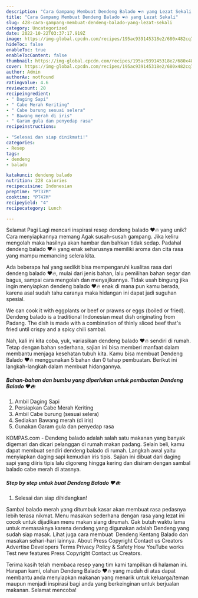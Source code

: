 ```yaml
---
description: "Cara Gampang Membuat Dendeng Balado ❤️🔥 yang Lezat Sekali"
title: "Cara Gampang Membuat Dendeng Balado ❤️🔥 yang Lezat Sekali"
slug: 428-cara-gampang-membuat-dendeng-balado-yang-lezat-sekali
category: Uncategorized
date: 2022-10-22T03:37:17.919Z
image: https://img-global.cpcdn.com/recipes/195ac939145318e2/680x482cq70/dendeng-balado-foto-resep-utama.jpg
hideToc: false
enableToc: true
enableTocContent: false
thumbnail: https://img-global.cpcdn.com/recipes/195ac939145318e2/680x482cq70/dendeng-balado-foto-resep-utama.jpg
cover: https://img-global.cpcdn.com/recipes/195ac939145318e2/680x482cq70/dendeng-balado-foto-resep-utama.jpg
author: Admin
authorAv: notfound
ratingvalue: 4.6
reviewcount: 20
recipeingredient:
- " Daging Sapi"
- " Cabe Merah Keriting"
- " Cabe burung sesuai selera"
- " Bawang merah di iris"
- " Garam gula dan penyedap rasa"
recipeinstructions:

- "Selesai dan siap dinikmati!"
categories:
- Resep
tags:
- dendeng
- balado

katakunci: dendeng balado 
nutrition: 228 calories
recipecuisine: Indonesian
preptime: "PT37M"
cooktime: "PT47M"
recipeyield: "4"
recipecategory: Lunch

---
```



Selamat Pagi Lagi mencari inspirasi resep dendeng balado ❤️🔥 yang unik? Cara menyiapkannya memang Agak susah-susah gampang. Jika keliru mengolah maka hasilnya akan hambar dan bahkan tidak sedap. Padahal dendeng balado ❤️🔥 yang enak seharusnya memiliki aroma dan cita rasa yang mampu memancing selera kita.


Ada beberapa hal yang sedikit bisa mempengaruhi kualitas rasa dari dendeng balado ❤️🔥, mulai dari jenis bahan, lalu pemilihan bahan segar dan bagus, sampai cara mengolah dan menyajikannya. Tidak usah bingung jika ingin menyiapkan dendeng balado ❤️🔥 enak di mana pun kamu berada, karena asal sudah tahu caranya maka hidangan ini dapat jadi suguhan spesial.

We can cook it with eggplants or beef or prawns or eggs (boiled or fried). Dendeng balado is a traditional Indonesian meat dish originating from Padang. The dish is made with a combination of thinly sliced beef that&#39;s fried until crispy and a spicy chili sambal.


Nah, kali ini kita coba, yuk, variasikan dendeng balado ❤️🔥 sendiri di rumah. Tetap dengan bahan sederhana, sajian ini bisa memberi manfaat dalam membantu menjaga kesehatan tubuh kita. Kamu bisa membuat Dendeng Balado ❤️🔥 menggunakan 5 bahan dan 0 tahap pembuatan. Berikut ini langkah-langkah dalam membuat hidangannya.

<!--inarticleads1-->

##### Bahan-bahan dan bumbu yang diperlukan untuk pembuatan Dendeng Balado ❤️🔥:

1. Ambil  Daging Sapi
1. Persiapkan  Cabe Merah Keriting
1. Ambil  Cabe burung (sesuai selera)
1. Sediakan  Bawang merah (di iris)
1. Gunakan  Garam gula dan penyedap rasa


KOMPAS.com - Dendeng balado adalah salah satu makanan yang banyak digemari dan dicari pelanggan di rumah makan padang. Selain beli, kamu dapat membuat sendiri dendeng balado di rumah. Langkah awal yaitu menyiapkan daging sapi kemudian iris tipis. Sajian ini dibuat dari daging sapi yang diiris tipis lalu digoreng hingga kering dan disiram dengan sambal balado cabe merah di atasnya. 

<!--inarticleads2-->

##### Step by step untuk buat Dendeng Balado ❤️🔥:


1. Selesai dan siap dihidangkan!

Sambal balado merah yang ditumbuk kasar akan membuat rasa pedasnya lebih terasa nikmat. Menu masakan sederhana dengan rasa yang lezat ini cocok untuk dijadikan menu makan siang dirumah. Gak butuh waktu lama untuk memasaknya karena dendeng yang digunakan adalah Dendeng yang sudah siap masak. Lihat juga cara membuat ️ Dendeng Kentang Balado dan masakan sehari-hari lainnya. About Press Copyright Contact us Creators Advertise Developers Terms Privacy Policy &amp; Safety How YouTube works Test new features Press Copyright Contact us Creators. 

Terima kasih telah membaca resep yang tim kami tampilkan di halaman ini. Harapan kami, olahan Dendeng Balado ❤️🔥 yang mudah di atas dapat membantu anda menyiapkan makanan yang menarik untuk keluarga/teman maupun menjadi inspirasi bagi anda yang berkeinginan untuk berjualan makanan. Selamat mencoba!
